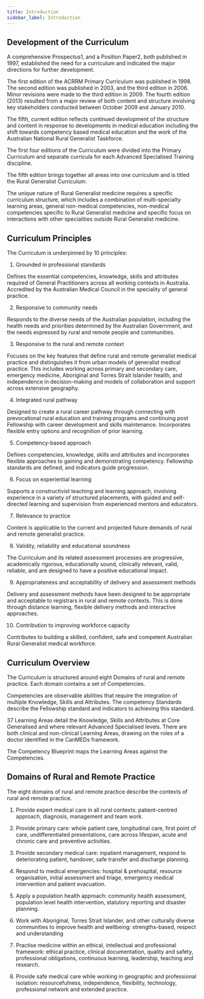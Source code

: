 ```yaml
---
title: Introduction
sidebar_label: Introduction
---
```


## Development of the Curriculum

A comprehensive Prospectus1, and a Position Paper2, both published in 1997, established the
need for a curriculum and indicated the major directions for further development.

The first edition of the ACRRM Primary Curriculum was published in 1998. The second edition
was published in 2003, and the third edition in 2006. Minor revisions were made to the third
edition in 2009. The fourth edition (2013) resulted from a major review of both content and
structure involving key stakeholders conducted between October 2009 and January 2010.

The fifth, current edition reflects continued development of the structure and content in
response to developments in medical education including the shift towards competency based
medical education and the work of the Australian National Rural Generalist Taskforce.

The first four editions of the Curriculum were divided into the Primary Curriculum and separate
curricula for each Advanced Specialised Training discipline.

The fifth edition brings together all areas into one curriculum and is titled the Rural Generalist
Curriculum.

The unique nature of Rural Generalist medicine requires a specific curriculum structure, which
includes a combination of multi-specialty learning areas, general non-medical competencies,
non-medical competencies specific to Rural Generalist medicine and specific focus on
interactions with other specialities outside Rural Generalist medicine.

## Curriculum Principles

The Curriculum is underpinned by 10 principles: 

1. Grounded in professional standards

Defines the essential competencies, knowledge, skills and attributes required of General
Practitioners across all working contexts in Australia. Accredited by the Australian Medical
Council in the speciality of general practice.

2. Responsive to community needs

Responds to the diverse needs of the Australian population, including the health needs
and priorities determined by the Australian Government, and the needs expressed by rural
and remote people and communities.

3. Responsive to the rural and remote context

Focuses on the key features that define rural and remote generalist medical practice and
distinguishes it from urban models of generalist medical practice. This includes working
across primary and secondary care, emergency medicine, Aboriginal and Torres Strait
Islander health, and independence in decision-making and models of collaboration and
support across extensive geography.

4. Integrated rural pathway

Designed to create a rural career pathway through connecting with prevocational rural
education and training programs and continuing post Fellowship with career development
and skills maintenance. Incorporates flexible entry options and recognition of prior learning.

5. Competency-based approach

Defines competencies, knowledge, skills and attributes and incorporates flexible
approaches to gaining and demonstrating competency. Fellowship standards are defined,
and indicators guide progression.

6. Focus on experiential learning

Supports a constructivist teaching and learning approach, involving experience in a variety
of structured placements, with guided and self-directed learning and supervision from
experienced mentors and educators.

7. Relevance to practice

Content is applicable to the current and projected future demands of rural and remote
generalist practice.

8. Validity, reliability and educational soundness

The Curriculum and its related assessment processes are progressive, academically
rigorous, educationally sound, clinically relevant, valid, reliable, and are designed to have
a positive educational impact.

9. Appropriateness and acceptability of delivery and assessment methods

Delivery and assessment methods have been designed to be appropriate and acceptable
to registrars in rural and remote contexts. This is done through distance learning, flexible
delivery methods and interactive approaches.

10. Contribution to improving workforce capacity

Contributes to building a skilled, confident, safe and competent Australian Rural
Generalist medical workforce. 

## Curriculum Overview

The Curriculum is structured around eight Domains of rural and remote practice. Each domain
contains a set of Competencies.

Competencies are observable abilities that require the integration of multiple Knowledge, Skills
and Attributes. The competency Standards describe the Fellowship standard and indicators to
achieving this standard.

37 Learning Areas detail the Knowledge, Skills and Attributes at Core Generalised and where
relevant Advanced Specialised levels. There are both clinical and non-clinical Learning Areas,
drawing on the roles of a doctor identified in the CanMEDs framework.

The Competency Blueprint maps the Learning Areas against the Competencies.

## Domains of Rural and Remote Practice

The eight domains of rural and remote practice describe the contexts of rural and remote
practice.

1. Provide expert medical care in all rural contexts: patient-centred approach, diagnosis,
management and team work.
2. Provide primary care: whole patient care, longitudinal care, first point of care,
undifferentiated presentations, care across lifespan, acute and chronic care and
preventive activities.

3. Provide secondary medical care: inpatient management, respond to deteriorating
patient, handover, safe transfer and discharge planning.

4. Respond to medical emergencies: hospital & prehospital, resource organisation, initial
assessment and triage, emergency medical intervention and patient evacuation.

5. Apply a population health approach: community health assessment, population level
health intervention, statutory reporting and disaster planning.

6. Work with Aboriginal, Torres Strait Islander, and other culturally diverse communities to
improve health and wellbeing: strengths-based, respect and understanding

7. Practise medicine within an ethical, intellectual and professional framework: ethical
practice, clinical documentation, quality and safety, professional obligations, continuous
learning, leadership, teaching and research.

8. Provide safe medical care while working in geographic and professional isolation:
resourcefulness, independence, flexibility, technology, professional network and
extended practice.



